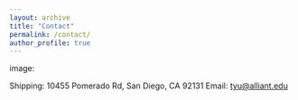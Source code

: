 ```yaml
---
layout: archive
title: "Contact"
permalink: /contact/
author_profile: true
---
```


image: 


Shipping: 10455 Pomerado Rd, San Diego, CA 92131
Email: tyu@alliant.edu
